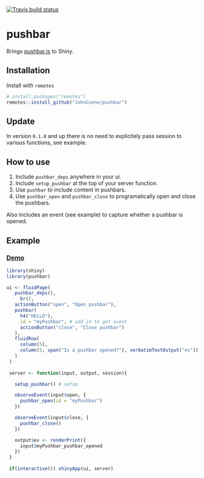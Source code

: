[![Travis build status](https://travis-ci.org/JohnCoene/pushbar.svg?branch=master)](https://travis-ci.org/JohnCoene/pushbar)

# pushbar

Brings [pushbar.js](https://oncebot.github.io/pushbar.js/) to Shiny.

## Installation

Install with `remotes`

``` r
# install.packages("remotes")
remotes::install_github("JohnCoene/pushbar")
```

## Update 

In version `0.1.0` and up there is no need to explicitely pass session to various functions, see example.

## How to use

1. Include `pushbar_deps` anywhere in your ui.
2. Include `setup_pushbar` at the top of your server function.
3. Use `pushbar` to include content in pushbars. 
4. Use `pushbar_open` and `pushbar_close` to programatically open and close the pushbars.

Also includes an event (see example) to capture whether a pushbar is opened.

## Example

### [Demo](https://shiny.john-coene.com/pushbar)

``` r
library(shiny)
library(pushbar)

ui <- fluidPage(
   pushbar_deps(),
	 br(),
   actionButton("open", "Open pushbar"),
   pushbar(
     h4("HELLO"),
     id = "myPushbar", # add id to get event
     actionButton("close", "Close pushbar")
   ),
   fluidRow(
     column(5),
     column(5, span("Is a pushbar opened?"), verbatimTextOutput("ev"))
   )
 )
 
 server <- function(input, output, session){

   setup_pushbar() # setup

   observeEvent(input$open, {
     pushbar_open(id = "myPushbar")
   })  

   observeEvent(input$close, {
     pushbar_close()
   })  

   output$ev <- renderPrint({
     input$myPushbar_pushbar_opened
   })
 }
 
 if(interactive()) shinyApp(ui, server)
```

